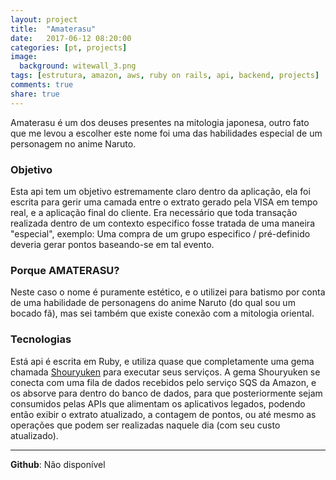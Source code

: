 ```yaml
---
layout: project
title:  "Amaterasu"
date:   2017-06-12 08:20:00
categories: [pt, projects]
image:
  background: witewall_3.png
tags: [estrutura, amazon, aws, ruby on rails, api, backend, projects]
comments: true
share: true
---
```


Amaterasu é um dos deuses presentes na mitologia japonesa, outro fato que me levou a escolher este nome foi uma das habilidades especial de um personagem no anime Naruto.


<h3>Objetivo</h3>
Esta api tem um objetivo estremamente claro dentro da aplicação, ela foi escrita para gerir uma camada entre o extrato gerado pela VISA em tempo real, e a aplicação final do cliente. Era necessário que toda transação realizada dentro de um contexto especifico fosse tratada de uma maneira "especial", exemplo: Uma compra de um grupo especifico / pré-definido deveria gerar pontos baseando-se em tal evento.


<br/>
<h3>Porque AMATERASU?</h3>
Neste caso o nome é puramente estético, e o utilizei para batismo por conta de uma habilidade de personagens do anime Naruto (do qual sou um bocado fã), mas sei também que existe conexão com a mitologia oriental.


<br/>
<h3>Tecnologias</h3>
Está api é escrita em Ruby, e utiliza quase que completamente uma gema chamada <u>Shouryuken</u> para executar seus serviços. A gema Shouryuken se conecta com uma fila de dados recebidos pelo serviço SQS da Amazon, e os absorve para dentro do banco de dados, para que posteriormente sejam consumidos pelas APIs que alimentam os aplicativos legados, podendo então exibir o extrato atualizado, a contagem de pontos, ou até mesmo as operações que podem ser realizadas naquele dia (com seu custo atualizado).


<br/>
<hr/>
<b>Github</b>: Não disponível<br/>